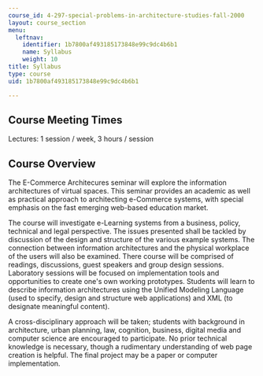 ```yaml
---
course_id: 4-297-special-problems-in-architecture-studies-fall-2000
layout: course_section
menu:
  leftnav:
    identifier: 1b7800af493185173848e99c9dc4b6b1
    name: Syllabus
    weight: 10
title: Syllabus
type: course
uid: 1b7800af493185173848e99c9dc4b6b1

---
```


Course Meeting Times
--------------------

Lectures: 1 session / week, 3 hours / session

Course Overview
---------------

The E-Commerce Architecures seminar will explore the information architectures of virtual spaces. This seminar provides an academic as well as practical approach to architecting e-Commerce systems, with special emphasis on the fast emerging web-based education market.

The course will investigate e-Learning systems from a business, policy, technical and legal perspective. The issues presented shall be tackled by discussion of the design and structure of the various example systems. The connection between information architectures and the physical workplace of the users will also be examined. There course will be comprised of readings, discussions, guest speakers and group design sessions. Laboratory sessions will be focused on implementation tools and opportunities to create one's own working prototypes. Students will learn to describe information architectures using the Unified Modeling Language (used to specify, design and structure web applications) and XML (to designate meaningful content).

A cross-disciplinary approach will be taken; students with background in architecture, urban planning, law, cognition, business, digital media and computer science are encouraged to participate. No prior technical knowledge is necessary, though a rudimentary understanding of web page creation is helpful. The final project may be a paper or computer implementation.